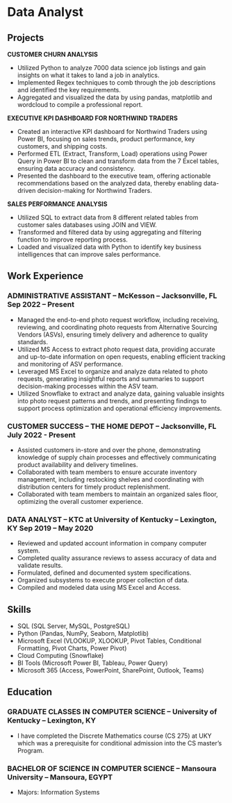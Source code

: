 # Data Analyst

## Projects
**CUSTOMER CHURN ANALYSIS**
-	Utilized Python to analyze 7000 data science job listings and gain insights on what it takes to land a job in analytics.
-	Implemented Regex techniques to comb through the job descriptions and identified the key requirements.
-	Aggregated and visualized the data by using pandas, matplotlib and wordcloud to compile a professional report.
  
**EXECUTIVE KPI DASHBOARD FOR NORTHWIND TRADERS**
-	Created an interactive KPI dashboard for Northwind Traders using Power BI, focusing on sales trends, product performance, key customers, and shipping costs.
-	Performed ETL (Extract, Transform, Load) operations using Power Query in Power BI to clean and transform data from the 7 Excel tables, ensuring data accuracy and consistency.
-	Presented the dashboard to the executive team, offering actionable recommendations based on the analyzed data, thereby enabling data-driven decision-making for Northwind Traders.
  
**SALES PERFORMANCE ANALYSIS**
-	Utilized SQL to extract data from 8 different related tables from customer sales databases using JOIN and VIEW.
-	Transformed and filtered data by using aggregating and filtering function to improve reporting process.
-	Loaded and visualized data with Python to identify key business intelligences that can improve sales performance.

## Work Experience

### ADMINISTRATIVE ASSISTANT – McKesson – Jacksonville, FL	Sep 2022 – Present
-	Managed the end-to-end photo request workflow, including receiving, reviewing, and coordinating photo requests from Alternative Sourcing Vendors (ASVs), ensuring timely delivery and adherence to quality standards.
-	Utilized MS Access to extract photo request data, providing accurate and up-to-date information on open requests, enabling efficient tracking and monitoring of ASV performance.
-	Leveraged MS Excel to organize and analyze data related to photo requests, generating insightful reports and summaries to support decision-making processes within the ASV team.
-	Utilized Snowflake to extract and analyze data, gaining valuable insights into photo request patterns and trends, and presenting findings to support process optimization and operational efficiency improvements.

### CUSTOMER SUCCESS – THE HOME DEPOT – Jacksonville, FL 	July 2022 - Present
-	Assisted customers in-store and over the phone, demonstrating knowledge of supply chain processes and effectively communicating product availability and delivery timelines.
-	Collaborated with team members to ensure accurate inventory management, including restocking shelves and coordinating with distribution centers for timely product replenishment.
-	Collaborated with team members to maintain an organized sales floor, optimizing the overall customer experience.
  
### DATA ANALYST – KTC at University of Kentucky – Lexington, KY 	Sep 2019 – May 2020
-	Reviewed and updated account information in company computer system. 
-	Completed quality assurance reviews to assess accuracy of data and validate results. 
-	Formulated, defined and documented system specifications.
-	Organized subsystems to execute proper collection of data.
-	Compiled and modeled data using MS Excel and Access.	

## Skills
 
-	SQL (SQL Server, MySQL, PostgreSQL)
-	Python (Pandas, NumPy, Seaborn, Matplotlib)
-	Microsoft Excel (VLOOKUP, XLOOKUP, Pivot Tables, Conditional Formatting, Pivot Charts, Power Pivot) 
-	Cloud Computing (Snowflake)
-	BI Tools (Microsoft Power BI, Tableau, Power Query)
-	Microsoft 365 (Access, PowerPoint, SharePoint, Outlook, Teams) 

## Education
### GRADUATE CLASSES IN COMPUTER SCIENCE – University of Kentucky – Lexington, KY 	

- I have completed the Discrete Mathematics course (CS 275) at UKY which was a prerequisite for conditional admission into the CS master’s Program.

### BACHELOR OF SCIENCE IN COMPUTER SCIENCE – Mansoura University – Mansoura, EGYPT 	

- Majors: Information Systems 
